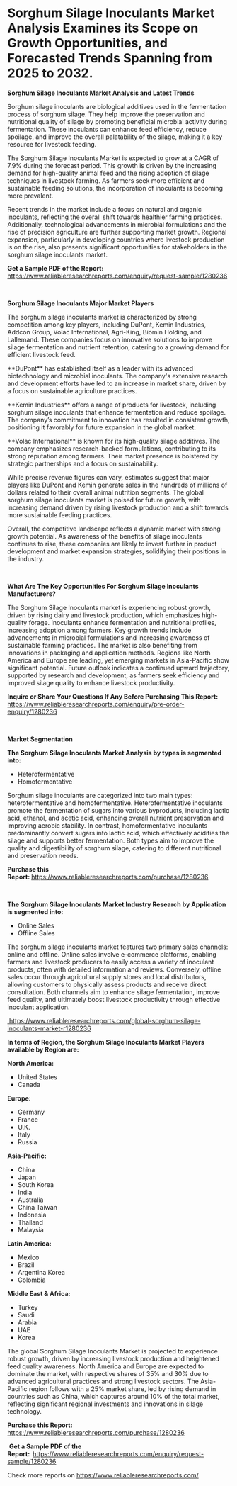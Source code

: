 <p><h1>Sorghum Silage Inoculants Market Analysis Examines its Scope on Growth Opportunities, and Forecasted Trends Spanning from 2025 to 2032.</h1></p><p><strong>Sorghum Silage Inoculants Market Analysis and Latest Trends</strong></p>
<p><p>Sorghum silage inoculants are biological additives used in the fermentation process of sorghum silage. They help improve the preservation and nutritional quality of silage by promoting beneficial microbial activity during fermentation. These inoculants can enhance feed efficiency, reduce spoilage, and improve the overall palatability of the silage, making it a key resource for livestock feeding.</p><p>The Sorghum Silage Inoculants Market is expected to grow at a CAGR of 7.9% during the forecast period. This growth is driven by the increasing demand for high-quality animal feed and the rising adoption of silage techniques in livestock farming. As farmers seek more efficient and sustainable feeding solutions, the incorporation of inoculants is becoming more prevalent. </p><p>Recent trends in the market include a focus on natural and organic inoculants, reflecting the overall shift towards healthier farming practices. Additionally, technological advancements in microbial formulations and the rise of precision agriculture are further supporting market growth. Regional expansion, particularly in developing countries where livestock production is on the rise, also presents significant opportunities for stakeholders in the sorghum silage inoculants market.</p></p>
<p><strong>Get a Sample PDF of the Report:&nbsp;</strong> <a href="https://www.reliableresearchreports.com/enquiry/request-sample/1280236?utm_campaign=3061&utm_medium=2&utm_source=Github&utm_content=ia&utm_term=24032025&utm_id=sorghum-silage-inoculants">https://www.reliableresearchreports.com/enquiry/request-sample/1280236</a></p>
<p>&nbsp;</p>
<p><strong>Sorghum Silage Inoculants Major Market Players</strong></p>
<p><p>The sorghum silage inoculants market is characterized by strong competition among key players, including DuPont, Kemin Industries, Addcon Group, Volac International, Agri-King, Biomin Holding, and Lallemand. These companies focus on innovative solutions to improve silage fermentation and nutrient retention, catering to a growing demand for efficient livestock feed.</p><p>**DuPont** has established itself as a leader with its advanced biotechnology and microbial inoculants. The company's extensive research and development efforts have led to an increase in market share, driven by a focus on sustainable agriculture practices.</p><p>**Kemin Industries** offers a range of products for livestock, including sorghum silage inoculants that enhance fermentation and reduce spoilage. The company’s commitment to innovation has resulted in consistent growth, positioning it favorably for future expansion in the global market.</p><p>**Volac International** is known for its high-quality silage additives. The company emphasizes research-backed formulations, contributing to its strong reputation among farmers. Their market presence is bolstered by strategic partnerships and a focus on sustainability.</p><p>While precise revenue figures can vary, estimates suggest that major players like DuPont and Kemin generate sales in the hundreds of millions of dollars related to their overall animal nutrition segments. The global sorghum silage inoculants market is poised for future growth, with increasing demand driven by rising livestock production and a shift towards more sustainable feeding practices.</p><p>Overall, the competitive landscape reflects a dynamic market with strong growth potential. As awareness of the benefits of silage inoculants continues to rise, these companies are likely to invest further in product development and market expansion strategies, solidifying their positions in the industry.</p></p>
<p>&nbsp;</p>
<p><strong>What Are The Key Opportunities For Sorghum Silage Inoculants Manufacturers?</strong></p>
<p><p>The Sorghum Silage Inoculants market is experiencing robust growth, driven by rising dairy and livestock production, which emphasizes high-quality forage. Inoculants enhance fermentation and nutritional profiles, increasing adoption among farmers. Key growth trends include advancements in microbial formulations and increasing awareness of sustainable farming practices. The market is also benefiting from innovations in packaging and application methods. Regions like North America and Europe are leading, yet emerging markets in Asia-Pacific show significant potential. Future outlook indicates a continued upward trajectory, supported by research and development, as farmers seek efficiency and improved silage quality to enhance livestock productivity.</p></p>
<p><strong>Inquire or Share Your Questions If Any Before Purchasing This Report:</strong> <a href="https://www.reliableresearchreports.com/enquiry/pre-order-enquiry/1280236?utm_campaign=3061&utm_medium=2&utm_source=Github&utm_content=ia&utm_term=24032025&utm_id=sorghum-silage-inoculants">https://www.reliableresearchreports.com/enquiry/pre-order-enquiry/1280236</a></p>
<p>&nbsp;</p>
<p><strong>Market Segmentation</strong></p>
<p><strong>The Sorghum Silage Inoculants Market Analysis by types is segmented into:</strong></p>
<p><ul><li>Heterofermentative</li><li>Homofermentative</li></ul></p>
<p><p>Sorghum silage inoculants are categorized into two main types: heterofermentative and homofermentative. Heterofermentative inoculants promote the fermentation of sugars into various byproducts, including lactic acid, ethanol, and acetic acid, enhancing overall nutrient preservation and improving aerobic stability. In contrast, homofermentative inoculants predominantly convert sugars into lactic acid, which effectively acidifies the silage and supports better fermentation. Both types aim to improve the quality and digestibility of sorghum silage, catering to different nutritional and preservation needs.</p></p>
<p><strong>Purchase this Report:&nbsp;</strong><a href="https://www.reliableresearchreports.com/purchase/1280236?utm_campaign=3061&utm_medium=2&utm_source=Github&utm_content=ia&utm_term=24032025&utm_id=sorghum-silage-inoculants">https://www.reliableresearchreports.com/purchase/1280236</a></p>
<p>&nbsp;</p>
<p><strong>The Sorghum Silage Inoculants Market Industry Research by Application is segmented into:</strong></p>
<p><ul><li>Online Sales</li><li>Offline Sales</li></ul></p>
<p><p>The sorghum silage inoculants market features two primary sales channels: online and offline. Online sales involve e-commerce platforms, enabling farmers and livestock producers to easily access a variety of inoculant products, often with detailed information and reviews. Conversely, offline sales occur through agricultural supply stores and local distributors, allowing customers to physically assess products and receive direct consultation. Both channels aim to enhance silage fermentation, improve feed quality, and ultimately boost livestock productivity through effective inoculant application.</p></p>
<p><a href="https://www.reliableresearchreports.com/global-sorghum-silage-inoculants-market-r1280236?utm_campaign=3061&utm_medium=2&utm_source=Github&utm_content=ia&utm_term=24032025&utm_id=sorghum-silage-inoculants">&nbsp;https://www.reliableresearchreports.com/global-sorghum-silage-inoculants-market-r1280236</a></p>
<p><strong>In terms of Region, the Sorghum Silage Inoculants Market Players available by Region are:</strong></p>
<p>
    <p> <strong> North America: </strong>
        <ul>
            <li>United States</li>
            <li>Canada</li>
        </ul>
        </p> 
    <p> <strong> Europe: </strong>
        <ul>
            <li>Germany</li>
            <li>France</li>
            <li>U.K.</li>
            <li>Italy</li>
            <li>Russia</li>
        </ul>
        </p> 
    <p> <strong> Asia-Pacific: </strong>
        <ul>
            <li>China</li>
            <li>Japan</li>
            <li>South Korea</li>
            <li>India</li>
            <li>Australia</li>
            <li>China Taiwan</li>
            <li>Indonesia</li>
            <li>Thailand</li>
            <li>Malaysia</li>
        </ul>
        </p> 
    <p> <strong> Latin America: </strong>
        <ul>
            <li>Mexico</li>
            <li>Brazil</li>
            <li>Argentina Korea</li>
            <li>Colombia</li>
        </ul>
        </p> 
    <p> <strong> Middle East & Africa: </strong>
        <ul>
            <li>Turkey</li>
            <li>Saudi</li>
            <li>Arabia</li>
            <li>UAE</li>
            <li>Korea</li>
        </ul>
    </p>
    </p>
<p><p>The global Sorghum Silage Inoculants Market is projected to experience robust growth, driven by increasing livestock production and heightened feed quality awareness. North America and Europe are expected to dominate the market, with respective shares of 35% and 30% due to advanced agricultural practices and strong livestock sectors. The Asia-Pacific region follows with a 25% market share, led by rising demand in countries such as China, which captures around 10% of the total market, reflecting significant regional investments and innovations in silage technology.</p></p>
<p><strong>Purchase this Report: </strong><a href="https://www.reliableresearchreports.com/purchase/1280236?utm_campaign=3061&utm_medium=2&utm_source=Github&utm_content=ia&utm_term=24032025&utm_id=sorghum-silage-inoculants">https://www.reliableresearchreports.com/purchase/1280236</a></p>
<p>&nbsp;<strong>Get a Sample PDF of the Report:&nbsp;&nbsp;</strong><a href="https://www.reliableresearchreports.com/enquiry/request-sample/1280236?utm_campaign=3061&utm_medium=2&utm_source=Github&utm_content=ia&utm_term=24032025&utm_id=sorghum-silage-inoculants">https://www.reliableresearchreports.com/enquiry/request-sample/1280236</a></p>
<p><strong></strong></p>
<p>Check more reports on <a href="https://www.reliableresearchreports.com/?utm_campaign=3061&utm_medium=2&utm_source=Github&utm_content=ia&utm_term=24032025&utm_id=sorghum-silage-inoculants">https://www.reliableresearchreports.com/</a></p>